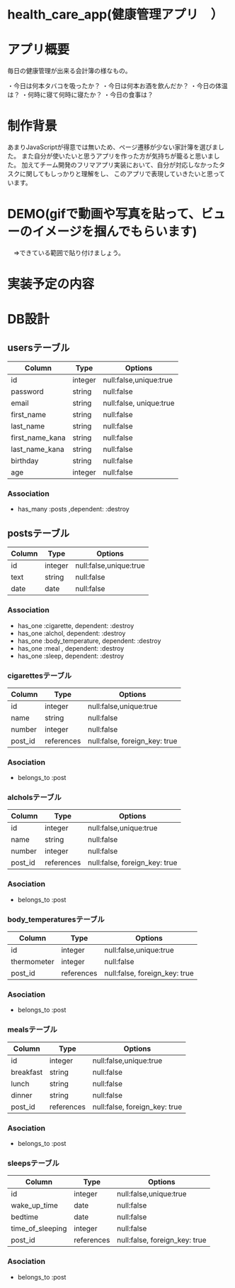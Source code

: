 # health_care_app(健康管理アプリ　）

# アプリ概要

毎日の健康管理が出来る会計簿の様なもの。

・今日は何本タバコを吸ったか？
・今日は何本お酒を飲んだか？
・今日の体温は？
・何時に寝て何時に寝たか？
・今日の食事は？

# 制作背景

あまりJavaScriptが得意では無いため、ページ遷移が少ない家計簿を選びました。
また自分が使いたいと思うアプリを作った方が気持ちが籠ると思いました。
加えてチーム開発のフリマアプリ実装において、自分が対応しなかったタスクに関してもしっかりと理解をし、
このアプリで表現していきたいと思っています。

# DEMO(gifで動画や写真を貼って、ビューのイメージを掴んでもらいます)
　⇒できている範囲で貼り付けましょう。
# 実装予定の内容
# DB設計　

## usersテーブル

|Column|Type|Options|
|------|----|-------|
|id               |integer   |null:false,unique:true|  
|password         |string    |null:false|
|email            |string    |null:false, unique:true|
|first_name       |string    |null:false|
|last_name        |string    |null:false|
|first_name_kana  |string    |null:false|
|last_name_kana   |string    |null:false|
|birthday         |string    |null:false|
|age              |integer   |null:false|

### Association
- has_many :posts ,dependent: :destroy

## postsテーブル

|Column|Type|Options|
|------|----|-------|
|id                  |integer      |null:false,unique:true|  
|text                |string       |null:false|
|date                |date         |null:false|

### Association
- has_one :cigarette,        dependent: :destroy
- has_one :alchol,           dependent: :destroy
- has_one :body_temperature, dependent: :destroy
- has_one :meal ,            dependent: :destroy
- has_one :sleep,            dependent: :destroy

### cigarettesテーブル

|Column|Type|Options|
|------|----|-------|
|id      |integer      |null:false,unique:true| 
|name    |string       |null:false|
|number  |integer      |null:false|
|post_id |references   |null:false, foreign_key: true|

### Asociation
- belongs_to :post

### alcholsテーブル

|Column|Type|Options|
|------|----|-------|
|id      |integer      |null:false,unique:true| 
|name    |string       |null:false|
|number  |integer      |null:false|
|post_id |references   |null:false, foreign_key: true|


### Asociation
- belongs_to :post

### body_temperaturesテーブル

|Column|Type|Options|
|------|----|-------|
|id             |integer      |null:false,unique:true| 
|thermometer    |integer      |null:false|
|post_id |references   |null:false, foreign_key: true|


### Asociation
- belongs_to :post

### mealsテーブル

|Column|Type|Options|
|------|----|-------|
|id             |integer   |null:false,unique:true| 
|breakfast      |string    |null:false|
|lunch          |string    |null:false|
|dinner         |string    |null:false|
|post_id |references   |null:false, foreign_key: true|

### Asociation
- belongs_to :post

### sleepsテーブル

|Column|Type|Options|
|------|----|-------|
|id               |integer   |null:false,unique:true| 
|wake_up_time     |date      |null:false|
|bedtime          |date      |null:false|
|time_of_sleeping |integer   |null:false|
|post_id |references   |null:false, foreign_key: true|

### Asociation
- belongs_to :post